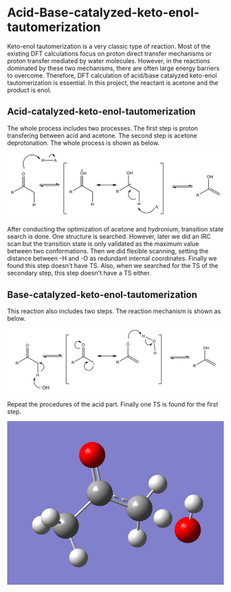 # Acid-Base-catalyzed-keto-enol-tautomerization
Keto-enol tautomerization is a very classic type of reaction. Most of the existing DFT calculations focus on proton direct transfer mechanisms or proton transfer mediated by water molecules. However, in the reactions dominated by these two mechanisms, there are often large energy barriers to overcome. Therefore, DFT calculation of acid/base catalyzed keto-enol tautomerization is essential.
In this project, the reactant is acetone and the product is enol.
## Acid-catalyzed-keto-enol-tautomerization
The whole process includes two processes. The first step is proton transfering between acid and acetone. The second step is acetone deprotonation. The whole process is shown as below.

![image](https://github.com/senopiano/Acid-Base-catalyzed-keto-enol-tautomerization/blob/main/Acid%20mechanism.png)

After conducting the optimization of acetone and hydronium, transition state search is done. One structure is searched. However, later we did an IRC scan but the transition state is only validated as the maximum value between two conformations. Then we did flexible scanning, setting the distance between -H and -O as redundant internal coordinates. Finally we found this step doesn't have TS. Also, when we searched for the TS of the secondary step, this step doesn't have a TS either.
## Base-catalyzed-keto-enol-tautomerization
This reaction also includes two steps. The reaction mechanism is shown as below.

![image](https://github.com/senopiano/Acid-Base-catalyzed-keto-enol-tautomerization/blob/main/Base%20mechanism.png)

Repeat the procedures of the acid part. Finally one TS is found for the first step.

![image](https://github.com/senopiano/Acid-Base-catalyzed-keto-enol-tautomerization/blob/main/TS_base1.png)
